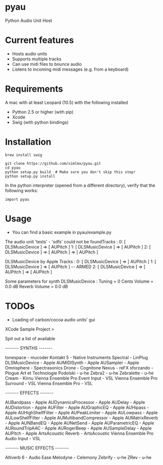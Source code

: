 pyau
====

Python Audio Unit Host



Current features
================

* Hosts audio units
* Supports multiple tracks
* Can use midi files to bounce audio
* Listens to incoming midi messages (e.g. from a keyboard)


Requirements
============
A mac with at least Leopard (10.5) with the following installed

* Python 2.5 or higher (with pip)
* Xcode
* Swig (with python bindings)


Installation
============

    brew install swig

    git clone https://github.com/simlmx/pyau.git
    cd pyau
    python setup.py build  # Make sure you don't skip this step!
    python setup.py install

In the python interpreter (opened from a different directory), verify that the following works:

    import pyau


Usage
=====
* You can find a basic example in pyau/example.py


The audio unit 'tests' - 'sdfs' could not be foundTracks :
0: [ DLSMusicDevice ] => [ AUPitch ]
1: [ DLSMusicDevice ] => [ AUPitch ]
2: [ DLSMusicDevice ] => [ AUPitch ] => [ AUPitch ]

DLSMusicDevice by Apple
Tracks :
0: [ DLSMusicDevice ] => [ AUPitch ]
1: [ DLSMusicDevice ] => [ AUPitch ] -- ARMED
2: [ DLSMusicDevice ] => [ AUPitch ] => [ AUPitch ]

Some parameters for synth DLSMusicDevice :
Tuning = 0 Cents
Volume = 0.0 dB
Reverb Volume = 0.0 dB




TODOs
================
* Loading of carbon/cocoa audio units' gui




XCode Sample Project > 

Spit out a list of available 

------- SYNTHS -------

tonespace - mucoder
Kontakt 5 - Native Instruments
Spectral - LinPlug
DLSMusicDevice - Apple
AUMIDISynth - Apple
AUSampler - Apple
Omnisphere - Spectrasonics
Drone - Cognitone
Nexus - reFX
sforzando - Plogue Art et Technologie
Podolski - u-he
Zebra2 - u-he
Zebralette - u-he
Cream - Kirnu
Vienna Ensemble Pro Event Input - VSL
Vienna Ensemble Pro Surround - VSL
Vienna Ensemble Pro - VSL

------- EFFECTS -------

AUBandpass - Apple
AUDynamicsProcessor - Apple
AUDelay - Apple
AUDistortion - Apple
AUFilter - Apple
AUGraphicEQ - Apple
AUHipass - Apple
AUHighShelfFilter - Apple
AUPeakLimiter - Apple
AULowpass - Apple
AULowShelfFilter - Apple
AUMultibandCompressor - Apple
AUMatrixReverb - Apple
AUNBandEQ - Apple
AUNetSend - Apple
AUParametricEQ - Apple
AURoundTripAAC - Apple
AURogerBeep - Apple
AUSampleDelay - Apple
AUPitch - Apple
ArtsAcoustic Reverb - ArtsAcoustic
Vienna Ensemble Pro Audio Input - VSL

------- MUSIC EFFECTS -------

Altiverb 6 - Audio Ease
Melodyne - Celemony
Zebrify - u-he
ZRev - u-he

